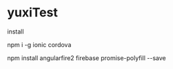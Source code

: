 # yuxiTest

install

npm i -g ionic cordova

npm install angularfire2 firebase promise-polyfill --save